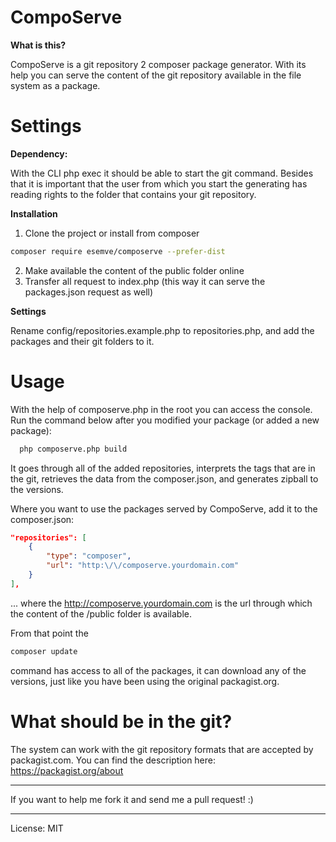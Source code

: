 # CompoServe

**What is this?**

CompoServe is a git repository 2 composer package generator. With its help you can serve the content of the git repository available in the file system as a package.

# Settings

**Dependency:**

With the CLI php exec it should be able to start the git command. Besides that it is important that the user from which you start the generating has reading rights to the folder that contains your git repository.

**Installation**

1. Clone the project or install from composer
```bash
composer require esemve/composerve --prefer-dist
```
2. Make available the content of the public folder online
3. Transfer all request to index.php (this way it can serve the packages.json request as well)

**Settings**

Rename config/repositories.example.php to repositories.php, and add the packages and their git folders to it.

# Usage

With the help of composerve.php in the root you can access the console. Run the command below after you modified your package (or added a new package):

```bash
  php composerve.php build
```
It goes through all of the added repositories, interprets the tags that are in the git, retrieves the data from the composer.json, and generates zipball to the versions.

Where you want to use the packages served by CompoServe, add it to the  composer.json:

```json
"repositories": [
    {
        "type": "composer",
        "url": "http:\/\/composerve.yourdomain.com"
    }
],
```
... where the http://composerve.yourdomain.com is the url through which the content of the /public folder is available. 

From that point the 
```bash
composer update
```
command has access to all of the packages, it can download any of the versions, just like you have been using the original packagist.org.

# What should be in the git?

The system can work with the git repository formats that are accepted by packagist.com. You can find the description here: https://packagist.org/about

---

If you want to help me fork it and send me a pull request! :)

---

License: MIT

